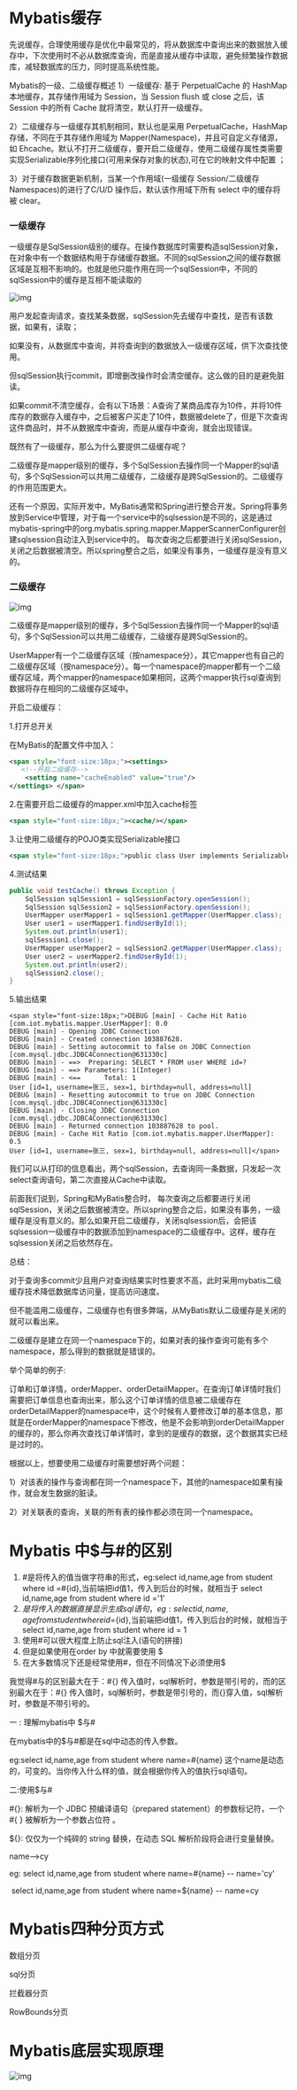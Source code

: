 # Mybatis缓存

先说缓存，合理使用缓存是优化中最常见的，将从数据库中查询出来的数据放入缓存中，下次使用时不必从数据库查询，而是直接从缓存中读取，避免频繁操作数据库，减轻数据库的压力，同时提高系统性能。

Mybatis的一级、二级缓存概述
1）一级缓存: 基于 PerpetualCache 的 HashMap 本地缓存，其存储作用域为 Session，当 Session flush 或 close 之后，该 Session 中的所有 Cache 就将清空，默认打开一级缓存。

2）二级缓存与一级缓存其机制相同，默认也是采用 PerpetualCache，HashMap 存储，不同在于其存储作用域为 Mapper(Namespace)，并且可自定义存储源，如 Ehcache。默认不打开二级缓存，要开启二级缓存，使用二级缓存属性类需要实现Serializable序列化接口(可用来保存对象的状态),可在它的映射文件中配置<cache> ；

3）对于缓存数据更新机制，当某一个作用域(一级缓存 Session/二级缓存Namespaces)的进行了C/U/D 操作后，默认该作用域下所有 select 中的缓存将被 clear。

### 一级缓存

一级缓存是SqlSession级别的缓存。在操作数据库时需要构造sqlSession对象，在对象中有一个数据结构用于存储缓存数据。不同的sqlSession之间的缓存数据区域是互相不影响的。也就是他只能作用在同一个sqlSession中，不同的sqlSession中的缓存是互相不能读取的

![img](http://img.blog.csdn.net/20170613200330598)

用户发起查询请求，查找某条数据，sqlSession先去缓存中查找，是否有该数据，如果有，读取；

如果没有，从数据库中查询，并将查询到的数据放入一级缓存区域，供下次查找使用。

但sqlSession执行commit，即增删改操作时会清空缓存。这么做的目的是避免脏读。

如果commit不清空缓存，会有以下场景：A查询了某商品库存为10件，并将10件库存的数据存入缓存中，之后被客户买走了10件，数据被delete了，但是下次查询这件商品时，并不从数据库中查询，而是从缓存中查询，就会出现错误。

既然有了一级缓存，那么为什么要提供二级缓存呢？

二级缓存是mapper级别的缓存，多个SqlSession去操作同一个Mapper的sql语句，多个SqlSession可以共用二级缓存，二级缓存是跨SqlSession的。二级缓存的作用范围更大。

还有一个原因，实际开发中，MyBatis通常和Spring进行整合开发。Spring将事务放到Service中管理，对于每一个service中的sqlsession是不同的，这是通过mybatis-spring中的org.mybatis.spring.mapper.MapperScannerConfigurer创建sqlsession自动注入到service中的。 每次查询之后都要进行关闭sqlSession，关闭之后数据被清空。所以spring整合之后，如果没有事务，一级缓存是没有意义的。

### 二级缓存

![img](http://img.blog.csdn.net/20170613200342848)

二级缓存是mapper级别的缓存，多个SqlSession去操作同一个Mapper的sql语句，多个SqlSession可以共用二级缓存，二级缓存是跨SqlSession的。

UserMapper有一个二级缓存区域（按namespace分），其它mapper也有自己的二级缓存区域（按namespace分）。每一个namespace的mapper都有一个二级缓存区域，两个mapper的namespace如果相同，这两个mapper执行sql查询到数据将存在相同的二级缓存区域中。

开启二级缓存：

1.打开总开关

在MyBatis的配置文件中加入：

```xml
<span style="font-size:18px;"><settings>    
   <!--开启二级缓存-->    
    <setting name="cacheEnabled" value="true"/>    
</settings> </span>  
```

2.在需要开启二级缓存的mapper.xml中加入cache标签

```xml
<span style="font-size:18px;"><cache/></span>  
```

3.让使用二级缓存的POJO类实现Serializable接口

```xml
<span style="font-size:18px;">public class User implements Serializable {}</span>  
```

4.测试结果

```java
public void testCache() throws Exception {  
    SqlSession sqlSession1 = sqlSessionFactory.openSession();  
    SqlSession sqlSession2 = sqlSessionFactory.openSession();  
    UserMapper userMapper1 = sqlSession1.getMapper(UserMapper.class);  
    User user1 = userMapper1.findUserById(1);  
    System.out.println(user1);  
    sqlSession1.close();  
    UserMapper userMapper2 = sqlSession2.getMapper(UserMapper.class);  
    User user2 = userMapper2.findUserById(1);  
    System.out.println(user2);  
    sqlSession2.close();  
}
```

5.输出结果

```
<span style="font-size:18px;">DEBUG [main] - Cache Hit Ratio [com.iot.mybatis.mapper.UserMapper]: 0.0  
DEBUG [main] - Opening JDBC Connection  
DEBUG [main] - Created connection 103887628.  
DEBUG [main] - Setting autocommit to false on JDBC Connection [com.mysql.jdbc.JDBC4Connection@631330c]  
DEBUG [main] - ==>  Preparing: SELECT * FROM user WHERE id=?   
DEBUG [main] - ==> Parameters: 1(Integer)  
DEBUG [main] - <==      Total: 1  
User [id=1, username=张三, sex=1, birthday=null, address=null]  
DEBUG [main] - Resetting autocommit to true on JDBC Connection [com.mysql.jdbc.JDBC4Connection@631330c]  
DEBUG [main] - Closing JDBC Connection [com.mysql.jdbc.JDBC4Connection@631330c]  
DEBUG [main] - Returned connection 103887628 to pool.  
DEBUG [main] - Cache Hit Ratio [com.iot.mybatis.mapper.UserMapper]: 0.5  
User [id=1, username=张三, sex=1, birthday=null, address=null]</span>  
```

我们可以从打印的信息看出，两个sqlSession，去查询同一条数据，只发起一次select查询语句，第二次直接从Cache中读取。

前面我们说到，Spring和MyBatis整合时， 每次查询之后都要进行关闭sqlSession，关闭之后数据被清空。所以spring整合之后，如果没有事务，一级缓存是没有意义的。那么如果开启二级缓存，关闭sqlsession后，会把该sqlsession一级缓存中的数据添加到namespace的二级缓存中。这样，缓存在sqlsession关闭之后依然存在。

总结：

对于查询多commit少且用户对查询结果实时性要求不高，此时采用mybatis二级缓存技术降低数据库访问量，提高访问速度。

但不能滥用二级缓存，二级缓存也有很多弊端，从MyBatis默认二级缓存是关闭的就可以看出来。

二级缓存是建立在同一个namespace下的，如果对表的操作查询可能有多个namespace，那么得到的数据就是错误的。

举个简单的例子:

订单和订单详情，orderMapper、orderDetailMapper。在查询订单详情时我们需要把订单信息也查询出来，那么这个订单详情的信息被二级缓存在orderDetailMapper的namespace中，这个时候有人要修改订单的基本信息，那就是在orderMapper的namespace下修改，他是不会影响到orderDetailMapper的缓存的，那么你再次查找订单详情时，拿到的是缓存的数据，这个数据其实已经是过时的。

根据以上，想要使用二级缓存时需要想好两个问题：

1）对该表的操作与查询都在同一个namespace下，其他的namespace如果有操作，就会发生数据的脏读。

2）对关联表的查询，关联的所有表的操作都必须在同一个namespace。



# Mybatis 中$与#的区别

1. \#是将传入的值当做字符串的形式，eg:select id,name,age from student where id =#{id},当前端把id值1，传入到后台的时候，就相当于 select id,name,age from student where id ='1'
2. $是将传入的数据直接显示生成sql语句，eg:select id,name,age from student where id =${id},当前端把id值1，传入到后台的时候，就相当于 select id,name,age from student where id = 1
3. 使用#可以很大程度上防止sql注入(语句的拼接)
4. 但是如果使用在order by 中就需要使用 $
5. 在大多数情况下还是经常使用#，但在不同情况下必须使用$



我觉得#与的区别最大在于：#{} 传入值时，sql解析时，参数是带引号的，而的区别最大在于：#{} 传入值时，sql解析时，参数是带引号的，而{}穿入值，sql解析时，参数是不带引号的。

一 : 理解mybatis中 $与#

  在mybatis中的$与#都是在sql中动态的传入参数。

  eg:select id,name,age from student where name=#{name}  这个name是动态的，可变的。当你传入什么样的值，就会根据你传入的值执行sql语句。

二:使用$与#

  \#{}: 解析为一个 JDBC 预编译语句（prepared statement）的参数标记符，一个 #{ } 被解析为一个参数占位符 。

  ${}: 仅仅为一个纯碎的 string 替换，在动态 SQL 解析阶段将会进行变量替换。

 name-->cy

 eg:  select id,name,age from student where name=#{name}  -- name='cy'

​    select id,name,age from student where name=${name}   -- name=cy



# Mybatis四种分页方式

数组分页

sql分页

拦截器分页

RowBounds分页

# Mybatis底层实现原理

![img](https://img-blog.csdnimg.cn/20190610104238275.png?x-oss-process=image/watermark,type_ZmFuZ3poZW5naGVpdGk,shadow_10,text_aHR0cHM6Ly9ibG9nLmNzZG4ubmV0L1JveWFsX2xy,size_16,color_FFFFFF,t_70)
